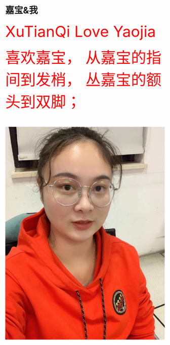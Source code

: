 # 嘉宝&我
<html>
<head>
<p><font size="7" color="red" >
XuTianQi Love  Yaojia
<body  background="sky.jpg">
<p>
<font size="7" color="red" >
喜欢嘉宝，
从嘉宝的指间到发梢，
丛嘉宝的额头到双脚；</font> </p>
<p> 
<img src="jiabao.jpg"> </p>
</body>
</html>

